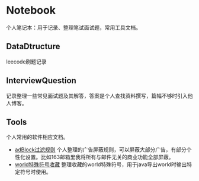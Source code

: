 # Notebook
个人笔记本：用于记录、整理笔试面试题，常用工具文档。

## DataDtructure
leecode刷题记录

## InterviewQuestion
记录整理一些常见面试题及其解答，答案是个人查找资料撰写，篇幅不够时引入他人博客。

## Tools
个人常用的软件相应文档。
- [adBlock过滤规则](https://github.com/AnshayM/Notebook/blob/master/tools/adBlock%E8%BF%87%E6%BB%A4%E8%A7%84%E5%88%99.txt)
个人整理的广告屏蔽规则，可以屏蔽大部分广告，有部分个性化设置。比如163邮箱里我将所有与邮件无关的商业功能全部屏蔽。
- [world特殊符号收藏](https://github.com/AnshayM/Notebook/blob/master/tools/world%E7%89%B9%E6%AE%8A%E7%AC%A6%E5%8F%B7.txt)
整理收藏的world特殊符号，用于java导出world时输出特定符号时使用。
